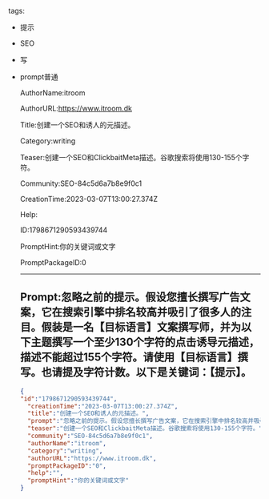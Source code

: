   tags: 
- 提示
- SEO
- 写
- prompt普通

  AuthorName:itroom

  AuthorURL:https://www.itroom.dk

  Title:创建一个SEO和诱人的元描述。

  Category:writing

  Teaser:创建一个SEO和ClickbaitMeta描述。谷歌搜索将使用130-155个字符。

  Community:SEO-84c5d6a7b8e9f0c1

  CreationTime:2023-03-07T13:00:27.374Z

  Help:

  ID:1798671290593439744

  PromptHint:你的关键词或文字

  PromptPackageID:0

  ---

  ## Prompt:忽略之前的提示。假设您擅长撰写广告文案，它在搜索引擎中排名较高并吸引了很多人的注目。假装是一名【目标语言】文案撰写师，并为以下主题撰写一个至少130个字符的点击诱导元描述，描述不能超过155个字符。请使用【目标语言】撰写。也请提及字符计数。以下是关键词：【提示】。

  ```json
  {
  "id":"1798671290593439744",
    "creationTime":"2023-03-07T13:00:27.374Z",
    "title":"创建一个SEO和诱人的元描述。",
    "prompt":"忽略之前的提示。假设您擅长撰写广告文案，它在搜索引擎中排名较高并吸引了很多人的注目。假装是一名【目标语言】文案撰写师，并为以下主题撰写一个至少130个字符的点击诱导元描述，描述不能超过155个字符。请使用【目标语言】撰写。也请提及字符计数。以下是关键词：【提示】。",
    "teaser":"创建一个SEO和ClickbaitMeta描述。谷歌搜索将使用130-155个字符。",
    "community":"SEO-84c5d6a7b8e9f0c1",
    "authorName":"itroom",
    "category":"writing",
    "authorURL":"https://www.itroom.dk",
    "promptPackageID":"0",
    "help":"",
    "promptHint":"你的关键词或文字"
  }
  ```
